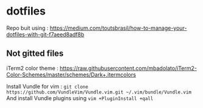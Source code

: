# dotfiles

Repo buit using : https://medium.com/toutsbrasil/how-to-manage-your-dotfiles-with-git-f7aeed8adf8b

## Not gitted files

iTerm2 color theme : https://raw.githubusercontent.com/mbadolato/iTerm2-Color-Schemes/master/schemes/Dark+.itermcolors

Install Vundle for vim : `git clone https://github.com/VundleVim/Vundle.vim.git ~/.vim/bundle/Vundle.vim`
And install Vundle plugins using `vim +PluginInstall +qall`
